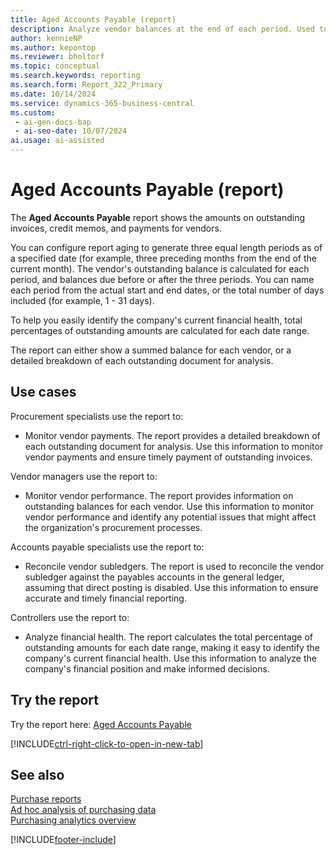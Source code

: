 ```yaml
---
title: Aged Accounts Payable (report)
description: Analyze vendor balances at the end of each period. Used to monitor unpaid invoices, and prioritize payments for overdue accounts. Allows easy reconciliation of the vendor subledger against the payables accounts in the general ledger, assuming that direct posting is disabled. 
author: kennieNP
ms.author: kepontop
ms.reviewer: bholtorf
ms.topic: conceptual
ms.search.keywords: reporting
ms.search.form: Report_322_Primary
ms.date: 10/14/2024
ms.service: dynamics-365-business-central
ms.custom:
 - ai-gen-docs-bap
 - ai-seo-date: 10/07/2024
ai.usage: ai-assisted
---
```


# Aged Accounts Payable (report)

The **Aged Accounts Payable** report shows the amounts on outstanding invoices, credit memos, and payments for vendors.

You can configure report aging to generate three equal length periods as of a specified date (for example, three preceding months from the end of the current month). The vendor's outstanding balance is calculated for each period, and balances due before or after the three periods. You can name each period from the actual start and end dates, or the total number of days included (for example, 1 - 31 days).

To help you easily identify the company's current financial health, total percentages of outstanding amounts are calculated for each date range.

The report can either show a summed balance for each vendor, or a detailed breakdown of each outstanding document for analysis.

## Use cases

<!-- 
Prompt
Below is a report in an ERP system. Provide 3-4 use cases for different personas working with procurement.
Format like this:    
  
As a <persona>, use the report to    
* use case 1  
* use case 2    

Do not capitalize the persona names. 

## Report description
Shows overdue balances for vendors in time intervals. The overdue amounts can show by due date, posting date, or by document date. You can choose to show the amounts in local currency (LCY) and print details of the overdue documents. The time intervals can have headings with dates or with number of dates overdue, relative to the specified aging by type.
This report is the main report for reconciling vendor ledger to G/L. Assuming that you don't post directly to the payables account for the vendor posting group, this report is a specification of the amounts in the general ledger.

### What the report does
Shows the amount of outstanding invoices, credit memos and payments for vendors.

You can configure report aging to generate three equal length periods as of the specified date (i.e. three preceding months from the end of the current month). The vendor's outstanding balance is then calculated for each period, as well as any balances due before or after the three periods. 

Each period can be named from the actual start/end dates, or the total number of days included (i.e. 1 - 31 days).

A total percentage of outstanding amounts are calculated for each date range, to help you easily identify the company's current financial health.

The report can either show a summed balance for each vendor, or a detailed breakdown of each outstanding document for analysis.



### Use cases
Analyse vendor balances at the end of each period. Used to monitor unpaid invoices, and prioritise payments for overdue accounts. 

Allows easy reconciliation of the vendor subledger against the payables account(s) in the general ledger, assuming that direct posting is disabled. 

Please include your data sources and URLs
 -->

Procurement specialists use the report to:

* Monitor vendor payments. The report provides a detailed breakdown of each outstanding document for analysis. Use this information to monitor vendor payments and ensure timely payment of outstanding invoices.

Vendor managers use the report to:

* Monitor vendor performance. The report provides information on outstanding balances for each vendor. Use this information to monitor vendor performance and identify any potential issues that might affect the organization's procurement processes.

Accounts payable specialists use the report to:

* Reconcile vendor subledgers. The report is used to reconcile the vendor subledger against the payables accounts in the general ledger, assuming that direct posting is disabled. Use this information to ensure accurate and timely financial reporting.

Controllers use the report to:

* Analyze financial health. The report calculates the total percentage of outstanding amounts for each date range, making it easy to identify the company's current financial health. Use this information to analyze the company's financial position and make informed decisions.

## Try the report

Try the report here: [Aged Accounts Payable](https://businesscentral.dynamics.com?report=322)

[!INCLUDE[ctrl-right-click-to-open-in-new-tab](../includes/ctrl-right-click-to-open-in-new-tab.md)]

## See also

[Purchase reports](../purchase-reports.md)  
[Ad hoc analysis of purchasing data](../ad-hoc-analysis-purchasing.md)  
[Purchasing analytics overview](../purchasing-analytics-overview.md)  

[!INCLUDE[footer-include](../includes/footer-banner.md)]